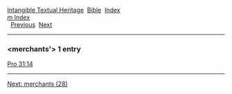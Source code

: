 [Intangible Textual Heritage](../../index)  [Bible](../index) 
[Index](index)   
[m Index](_m_)  
  [Previous](c07326)  [Next](c07328) 

------------------------------------------------------------------------

### &lt;merchants'&gt; 1 entry

[Pro 31:14](../kjv/pro031.htm#014)  

------------------------------------------------------------------------

[Next: merchants (28)](c07328)
